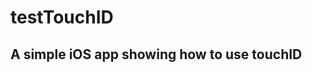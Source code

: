 # testTouchID

A simple iOS app showing how to use touchID
-------------------------------------------

